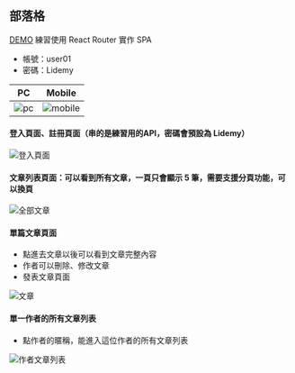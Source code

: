 ## 部落格
[DEMO](https://yuniniwu.github.io/blog/) 練習使用 React Router 實作 SPA
  - 帳號：user01
  - 密碼：Lidemy

PC           |  Mobile
:-------------------------:|:-------------------------:
![pc](https://user-images.githubusercontent.com/20063249/123165262-98506f80-d4a6-11eb-8291-e2332bf4f2bc.png)  |  ![mobile](https://user-images.githubusercontent.com/20063249/123165344-b027f380-d4a6-11eb-9794-d7e91fd38885.png)

#### 登入頁面、註冊頁面（串的是練習用的API，密碼會預設為 Lidemy）

![登入頁面](https://user-images.githubusercontent.com/20063249/123166196-ba96bd00-d4a7-11eb-8a8c-8c5f7cfd3d4d.gif)

#### 文章列表頁面：可以看到所有文章，一頁只會顯示 5 筆，需要支援分頁功能，可以換頁

![全部文章](https://user-images.githubusercontent.com/20063249/123166810-65a77680-d4a8-11eb-9924-1b84ede58cb6.gif)

#### 單篇文章頁面

- 點進去文章以後可以看到文章完整內容
- 作者可以刪除、修改文章
- 發表文章頁面

![文章](https://user-images.githubusercontent.com/20063249/123167943-dc913f00-d4a9-11eb-9ae5-0c2dbdfaf17c.gif)

#### 單一作者的所有文章列表
- 點作者的暱稱，能進入這位作者的所有文章列表

![作者文章列表](https://user-images.githubusercontent.com/20063249/123168231-47427a80-d4aa-11eb-8984-40fcd29551fc.gif)




